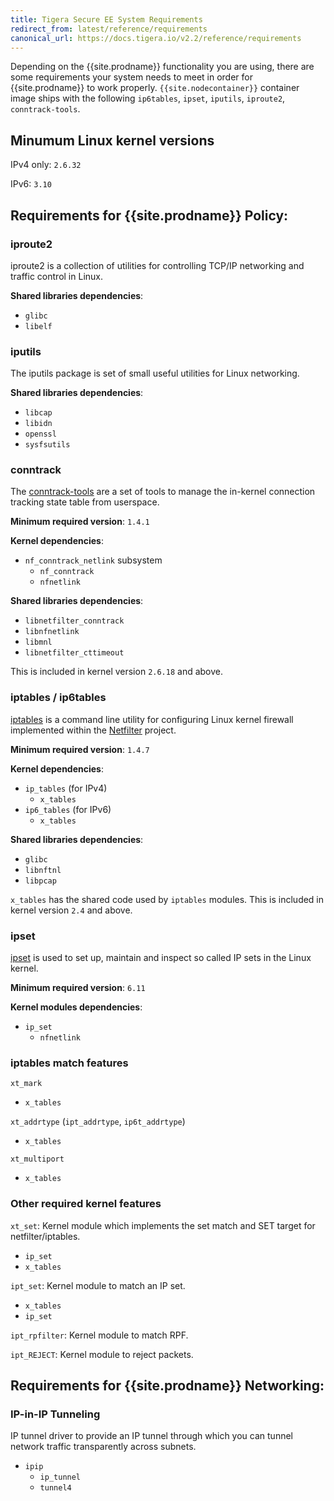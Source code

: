 ```yaml
---
title: Tigera Secure EE System Requirements
redirect_from: latest/reference/requirements
canonical_url: https://docs.tigera.io/v2.2/reference/requirements
---
```


Depending on the {{site.prodname}} functionality you are using, there are some requirements your system needs to meet in order for {{site.prodname}} to work properly.
`{{site.nodecontainer}}` container image ships with the following `ip6tables`, `ipset`, `iputils`, `iproute2`, `conntrack-tools`.

## Minumum Linux kernel versions

IPv4 only: `2.6.32`

IPv6: `3.10`

## Requirements for {{site.prodname}} Policy:

### iproute2

 iproute2 is a collection of utilities for controlling TCP/IP networking and traffic control in Linux.

 **Shared libraries dependencies**:
  - `glibc`
  - `libelf`

### iputils

The iputils package is set of small useful utilities for Linux networking.

 **Shared libraries dependencies**:
  - `libcap`
  - `libidn`
  - `openssl`
  - `sysfsutils`

### conntrack

The [conntrack-tools](http://www.netfilter.org/projects/conntrack-tools/index.html) are a set of tools to manage the in-kernel connection tracking state table from userspace.

 **Minimum required version**: `1.4.1`

 **Kernel dependencies**:
 - `nf_conntrack_netlink` subsystem
    - `nf_conntrack`
    - `nfnetlink`

 **Shared libraries dependencies**:
  - `libnetfilter_conntrack`
  - `libnfnetlink`
  - `libmnl`
  - `libnetfilter_cttimeout`

This is included in kernel version `2.6.18` and above.

### iptables / ip6tables

[iptables](http://www.netfilter.org/projects/iptables/index.html) is a command line utility for configuring Linux kernel firewall implemented within the [Netfilter](http://www.netfilter.org) project.

 **Minimum required version**: `1.4.7`

 **Kernel dependencies**:
 - `ip_tables` (for IPv4)
    - `x_tables`
 - `ip6_tables` (for IPv6)
    - `x_tables`

 **Shared libraries dependencies**:
  - `glibc`
  - `libnftnl`
  - `libpcap`

`x_tables` has the shared code used by `iptables` modules.
 This is included in kernel version `2.4` and above.

### ipset

[ipset](http://ipset.netfilter.org/) is used to set up, maintain and inspect so called IP sets in the Linux kernel.

 **Minimum required version**: `6.11`

 **Kernel modules dependencies**:
 - `ip_set`
    - `nfnetlink`

### iptables match features

`xt_mark`
   - `x_tables`

`xt_addrtype` (`ipt_addrtype`, `ip6t_addrtype`)
   - `x_tables`

`xt_multiport`
   - `x_tables`

### Other required kernel features

`xt_set`: Kernel module which implements the set match and SET target for netfilter/iptables.
 - `ip_set`
 - `x_tables`

`ipt_set`: Kernel module to match an IP set.
 - `x_tables`
 - `ip_set`

`ipt_rpfilter`: Kernel module to match RPF.

`ipt_REJECT`: Kernel module to reject packets.

## Requirements for {{site.prodname}} Networking:

### IP-in-IP Tunneling

IP tunnel driver to provide an IP tunnel through which you can tunnel network traffic transparently across subnets.

 - `ipip`
    - `ip_tunnel`
    - `tunnel4`
